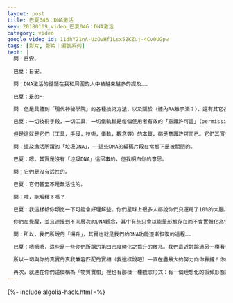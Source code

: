 ```yaml
---
layout: post
title: 巴夏046：DNA激活
key: 20180109_video_巴夏046：DNA激活
category: video
google_video_id: 11dhY21nA-UzOvHf1Lsx52KZuj-4Cv0UGpw
tags: [影片, 影片｜編號系列]
text: |
  問：日安。

  巴夏：日安。

  問：DNA激活的話題在我和周圍的人中被越來越多的提及……

  巴夏：是的～

  問：但是具體到「現代神秘學院」的各種技術方法，以及關於（體內RA離子滴？），還有其它各種可用的技術手段……

  巴夏：一切技術手段，一切工具，一切儀軌都是每個使用者有效的「意識許可證」（permission slip）。「意識許可證」僅僅是某一個技術手段，工具，儀軌，觀念，物體等一切你希望撿選的形式。由於某種原因這個形式與你的某個特定的信念體系匹配，從而允許你給自己更多的做回自己的許可。所以如果這個工具對你有效，那麼它就適合你。如果無效，那麼會有其它有效的辦法。

  但是這就是它們（工具，手段，技術，儀軌，觀念等）的本質，都是意識許可而已。它們其實並沒有為你真正做什麼，是你自己在做。僅僅是你在把意識許可當作你允許自己那樣做的理由。

  問：提及激活所謂的「垃圾DNA」，——這些DNA的編碼片段在常態下是被關閉的。

  巴夏：嗯，其實是沒有「垃圾DNA」這回事的，但我明白你的意思。

  問：它們是沒有活性的。

  巴夏：它們甚至不是無活性的。

  問：哦，能解釋下嗎？

  巴夏：我這樣給你類比一下可能會好理解些。你們星球上很多人都說你們只運用了10%的大腦。其實，你們在用100%的腦能力來讓自己覺得像只用了10%一樣。所以用這個道理看DNA你就明白我的意思了。

  你們在覺醒，並且連接到不同層次的DNA觀念，其中有些只會以能量形態存在而不會實體化為物質，但你可以連接上它們。所以應該更好地理解你們所謂的「無活性DNA」是與更高形態的能量DNA充分聯接的，只是你們並不允許自己覺察到它們的存在。但其實它們是相當活躍的，你們只允許信號和信息通過這些你們看不見的能量管道，因為你們認為你們沒有能力覺知到它們，但其實你們有這個能力的。

  問：所以，我們所說的「揚升」，其實也就是我們的DNA功能逐漸恢復的過程……

  巴夏：嗯嗯嗯，這些是一些你們所謂的第四密度轉化之揚升的徵兆。我們最近討論過另一種看待理解你們的「吸引力法則」的方式。並不是說「你擁有某種振動頻率的話你就會吸引代表這種頻率的一切」。真正應該理解的是，因為你們所有人都有一個自己的無法摧毀也不會改變的真實「核心振動頻率」，而這個核心振頻一直都在振動著，輻射著，故而它一直都在吸引著代表它這個頻率的一切。

  所以一切與你的真實的真我兼容匹配的實相（我這樣說吧）一直在盡最大的努力向你靠攏！你的信念一直在拒絕，阻擋它們！而那些在頻率上不與你真實的真我匹配兼容的一切都正在盡最大努力的離開你！你因為你的信念卻一直死抓住它們不放！所以，真的，比起以為自己應該學習如何吸引事物或實相，真正重要的是「放掉」和「接納」！因為你真正需要的一切已經在盡力接近你，而你真正其實不想要的一切已經在試圖以最快速度逃跑了，但是你不讓，由於那些你被灌輸的關於自己的信念。

  再次，就連在你們這個稱為「物質實相」裡也有那樣一種觀念形式：有一個理想化的振頻形態讓每個因素，每個特徵，比如你的細胞結構，分子結構，原子結構，亞原子結構，能量場態等以完美和諧的方式互動共存。某種程度上，也就是你們正在前往的，被你們稱為第四密度的特徵，第四密度仍然屬於物質實相。在它之上的第五密度就是非物質實相了。但一般說來那個術語的內涵要表達的是那種和諧的共存互動狀態。
---
```


{%- include algolia-hack.html -%}
